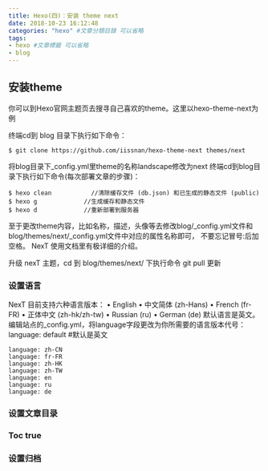 ```yaml
---
title: Hexo(四)：安装 theme next
date: 2018-10-23 16:12:48
categories: "hexo" #文章分類目錄 可以省略
tags:
- hexo #文章標籤 可以省略
- blog
---
```


## 安装theme
你可以到Hexo官网主题页去搜寻自己喜欢的theme。这里以hexo-theme-next为例

终端cd到 blog 目录下执行如下命令：
```
$ git clone https://github.com/iissnan/hexo-theme-next themes/next
```
将blog目录下_config.yml里theme的名称landscape修改为next
终端cd到blog目录下执行如下命令(每次部署文章的步骤)：
```
$ hexo clean           //清除缓存文件 (db.json) 和已生成的静态文件 (public)
$ hexo g             //生成缓存和静态文件
$ hexo d             //重新部署到服务器
```
至于更改theme内容，比如名称，描述，头像等去修改blog/_config.yml文件和blog/themes/next/_config.yml文件中对应的属性名称即可， 不要忘记冒号:后加空格。 NexT 使用文档里有极详细的介绍。

升级 nexT 主题，cd 到 blog/themes/next/ 下执行命令 git pull 更新

### 设置语言

NexT 目前支持六种语言版本：
	• English
	• 中文简体 (zh-Hans)
	• French (fr-FR)
	• 正体中文 (zh-hk/zh-tw)
	• Russian (ru)
	• German (de)
默认语言是英文。编辑站点的_config.yml，将language字段更改为你所需要的语言版本代号：
language: default #默认是英文
```
language: zh-CN
language: fr-FR
language: zh-HK
language: zh-TW
language: en
language: ru
language: de
```
### 设置文章目录
### Toc true
### 设置归档

